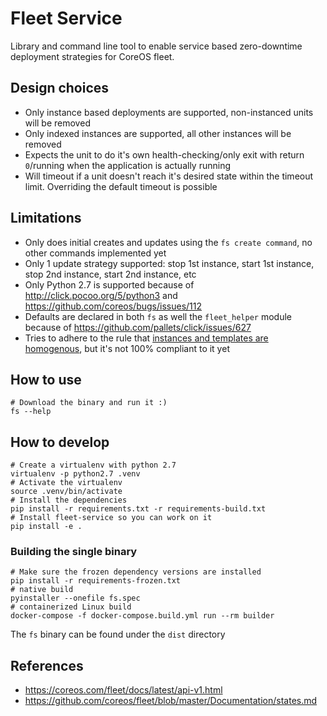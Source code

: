 # Fleet Service
Library and command line tool to enable service based zero-downtime deployment strategies for CoreOS fleet.


## Design choices
- Only instance based deployments are supported, non-instanced units will be removed
- Only indexed instances are supported, all other instances will be removed
- Expects the unit to do it's own health-checking/only exit with return `0`/running when the application is actually running
- Will timeout if a unit doesn't reach it's desired state within the timeout limit. Overriding the default timeout is possible

## Limitations
- Only does initial creates and updates using the `fs create command`, no other commands implemented yet
- Only 1 update strategy supported: stop 1st instance, start 1st instance, stop 2nd instance, start 2nd instance, etc
- Only Python 2.7 is supported because of http://click.pocoo.org/5/python3 and https://github.com/coreos/bugs/issues/112
- Defaults are declared in both `fs` as well the `fleet_helper` module because of https://github.com/pallets/click/issues/627
- Tries to adhere to the rule that [instances and templates are homogenous](https://coreos.com/fleet/docs/latest/unit-files-and-scheduling.html#template-unit-files), but it's not 100% compliant to it yet


## How to use
```
# Download the binary and run it :)
fs --help
```


## How to develop
```
# Create a virtualenv with python 2.7
virtualenv -p python2.7 .venv
# Activate the virtualenv
source .venv/bin/activate
# Install the dependencies
pip install -r requirements.txt -r requirements-build.txt
# Install fleet-service so you can work on it
pip install -e .
```

### Building the single binary
```
# Make sure the frozen dependency versions are installed
pip install -r requirements-frozen.txt
# native build
pyinstaller --onefile fs.spec
# containerized Linux build
docker-compose -f docker-compose.build.yml run --rm builder
```
The `fs` binary can be found under the `dist` directory


## References
- https://coreos.com/fleet/docs/latest/api-v1.html
- https://github.com/coreos/fleet/blob/master/Documentation/states.md
